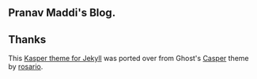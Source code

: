 ## Pranav Maddi's Blog.

## Thanks 
This [Kasper theme for Jekyll](https://github.com/rosario/kasper) was ported over from Ghost's [Casper](https://github.com/tryghost/casper) theme by [rosario](https://github.com/rosario).
